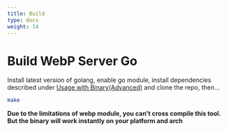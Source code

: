 ```yaml
---
title: Build
type: docs
weight: 14
---
```


# Build WebP Server Go

Install latest version of golang, enable go module, install dependencies described under [Usage with Binary(Advanced)](/usage/usage-with-binary/) and clone the repo, then...

```sh
make
```

**Due to the limitations of webp module, you can't cross compile this tool. 
But the binary will work instantly on your platform and arch**